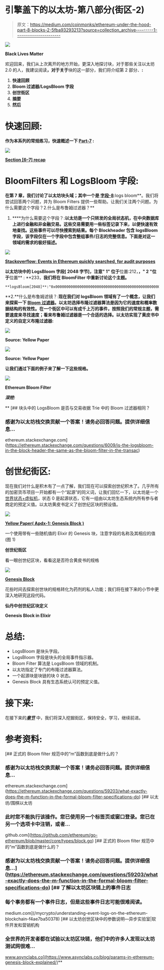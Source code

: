 # 引擎盖下的以太坊-第八部分(街区-2)

> 原文：<https://medium.com/coinmonks/ethereum-under-the-hood-part-8-blocks-2-5fba93293213?source=collection_archive---------1----------------------->

![](img/80f2979f0fd22f0cabb51dff78ec755e.png)

**Black Lives Matter**

欢迎回来，我们从上次离开的地方开始，更深入地探讨块，对于那些关注以太坊 2.0 的人，我建议阅读[](https://ethos.dev/beacon-chain/)**，对于关于**块的这一部分，我们将介绍第 2 部分、**:**

1.  **快速回顾**
2.  **Bloom 过滤器/LogsBloom 字段**
3.  **创世街区**
4.  **摘要**
5.  **然后**

# **快速回顾:**

**作为本系列的常规练习，快速概述一下 [**Part-7**](/@derao512/ethereum-under-the-hood-part-7-blocks-7f223510ba10) :**

**![](img/62444a28955a5468d272c3221c6da62b.png)**

**[**Section [6–7] recap**](https://gist.github.com/deepakraous/d35635acc6d645494dba7203f1b525b5)**

# **BloomFilters 和 LogsBloom 字段:**

**在第 7 章，我们讨论了以太坊块头域；其中一个是 [**字段-8**](https://docs.google.com/spreadsheets/d/11keOrrjzdTiII0zL4TrGA0r7yZGQEzR3gdD74rFHdJg/edit#gid=0)**:logs bloom**。我们将尝试回答两个问题，并为 Bloom Filters 提供一些帮助。让我们关注两个问题。为什么需要这个字段？2.什么是布鲁姆过滤器？**

1.  ****为什么需要这个字段？:**以太坊是一个只转发的全局状态机，在中央数据库上进行金融和非金融交易。这些交易需要用一些标签记录下来，以便快速有效地查找。这些事件可以尽快搜索到结果。每个 Blockheader 包含 logsBloom 字段，该字段仅在一个字段中包含整组事件/日志的完整信息。下面是对这一领域的需求的极好描述。**

**![](img/64f0d1a12e6d6010ba1bcaa203ecf1ae.png)**

**[**Stackoverflow: Events in Ethereum quickly searched, for audit purposes**](https://ethereum.stackexchange.com/questions/3418/how-does-ethereum-make-use-of-bloom-filters)**

**以太坊块中的 LogsBloom 字段[ **2048** 字节]，注意" **1"** 位于**位置:212，**，" 2 "位于**位置** : **233，**我们将在 BloomFilter 中重新讨论这个主题。**

```
**logsBloom[2048]**:"0x0000000000000000000000000000000000000000000000000000000000000000000000000000000000000000000000000000000000000000000000000000000000000000000000000000000000000000000000000000000000000000000000000000000000000000**1**00000000000000000000**2**000000000000000000000000000000000000000000000000000000000000000000000000000000000000000000000000000000000000000000000000000000000000008000000000000000000000000000000000000000000000000000000000000000000000000000000000000000000000000000000000000000000000000000000000000000000000000000........0"
```

**2.**什么是布鲁姆滤镜？:**现在我们对 logsBloom 领域有了一个概念，让我们来探索一下 [Bloom 过滤器](https://odino.org/bloom-filters-when-data-structures-get-smart/)。以太坊选择布隆过滤器算法是因为它的速度和概率数据结构的有效性。在一个街区中可以有成千上万的事件，按照我们的常规主题，需要速度来寻找速度；看来布鲁姆过滤器是一个合适的选择。以太坊实现了黄皮书中定义的自定义布隆过滤器:**

**![](img/12279937e3afcb3eb17cafb58d2f219f.png)**

****Source: Yellow Paper****

**![](img/089106641a449701d6cfd0a79359b230.png)**

****Source: Yellow Paper****

**让我们通过下面的例子来了解一下这些规格。**

**![](img/d2902476b5b4b1a8e686ed2a4b25ecd3.png)**

****Ethereum Bloom Filter****

*****深挖:*****

**[](https://ethereum.stackexchange.com/questions/6009/is-the-logsbloom-in-the-block-header-the-same-as-the-bloom-filter-in-the-transac) [## 块头中的 LogsBloom 是否与交易收据 Trie 中的 Bloom 过滤器相同？

### 感谢为以太坊栈交换贡献一个答案！请务必回答问题。提供详细信息…

ethereum.stackexchange.com](https://ethereum.stackexchange.com/questions/6009/is-the-logsbloom-in-the-block-header-the-same-as-the-bloom-filter-in-the-transac) 

# 创世纪街区:

现在我们对什么是积木有了一点了解，我们现在可以探索创世纪积木了。几乎所有的加密货币项目一开始都有一个“起源”的同义词，让我们回忆一下，以太坊是一个[世界状态+虚拟机](/coinmonks/ethereum-under-the-hood-part-i-ver-0-1-4f2fb24b3d68)，状态 0 是起源状态，它有一组由以太坊生态系统内所有参与者商定的预定义值。以太坊黄皮书定义了创世纪区块的预设值。

![](img/7974b99d04555b4389ae778c4cedb9ec.png)

[**Yellow Paper( Apdx-1: Genesis Block )**](https://ethereum.github.io/yellowpaper/paper.pdf)

一个使用带有一些随机值的 Elixir 的 Genesis 块，注意字段的名称及其相应的值(图 1)

**创世纪街区**

看一眼创世纪区块，看看这是否符合黄皮书的规格

![](img/c08a5a41dcd456201ee295394f02a629.png)

[**Genesis Block**](https://etherscan.io/block/0)

花些时间去探索创世块的规格转化为药剂的私人功能；我们将在接下来的小节中更深入地研究这段代码。

**仙丹中创世纪区块定义**

**Genesis Block in Elixir**

# 总结:

*   LogsBloom 是块头字段。
*   LogsBloom 字段是块头的全局事件指示器。
*   Bloom Filter 算法是 LogsBloom 领域的机制。
*   以太坊指定了专门的布隆过滤器算法。
*   一个起源块是块链的块 0 状态。
*   Genesis Block 具有生态系统认可的预定义值。

# 接下来:

在接下来的[***章节***](https://derao.medium.com/ethereum-under-the-hood-part-9-blocks-3-490103a2f197) 中，我们将深入挖掘街区，保持安全，学习，继续前进。

# 参考资料:

[](https://ethereum.stackexchange.com/questions/59203/what-exactly-does-the-m-function-in-the-formal-bloom-filter-specifications-do) [## 正式的 Bloom filter 规范中的“m”函数到底是做什么的？

### 感谢为以太坊栈交换贡献一个答案！请务必回答问题。提供详细信息…

ethereum.stackexchange.com](https://ethereum.stackexchange.com/questions/59203/what-exactly-does-the-m-function-in-the-formal-bloom-filter-specifications-do) [](https://github.com/ethereum/go-ethereum/blob/master/core/types/block.go) [## 以太坊/围棋以太坊

### 此时您不能执行该操作。您已使用另一个标签页或窗口登录。您已在另一个选项卡中注销，或者…

github.com](https://github.com/ethereum/go-ethereum/blob/master/core/types/block.go) [](https://ethereum.stackexchange.com/questions/59203/what-exactly-does-the-m-function-in-the-formal-bloom-filter-specifications-do) [## 正式的 Bloom filter 规范中的“m”函数到底是做什么的？

### 感谢为以太坊栈交换贡献一个答案！请务必回答问题。提供详细信息…](https://ethereum.stackexchange.com/questions/59203/what-exactly-does-the-m-function-in-the-formal-bloom-filter-specifications-do) [](/mycrypto/understanding-event-logs-on-the-ethereum-blockchain-f4ae7ba50378) [## 了解以太坊区块链上的事件日志

### 每个事务都有一个事件日志，但是这些事件日志可能很难阅读。

medium.com](/mycrypto/understanding-event-logs-on-the-ethereum-blockchain-f4ae7ba50378) [](https://www.asynclabs.co/blog/params-in-ethereum-genesis-block-explained/) [## 以太坊创世区块中的参数说明—异步实验室|软件开发和营销机构

### 全世界的开发者都在试验以太坊区块链，他们中的许多人发现以太坊测试网很难…

www.asynclabs.co](https://www.asynclabs.co/blog/params-in-ethereum-genesis-block-explained/)**